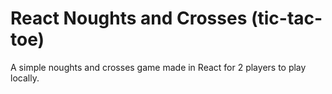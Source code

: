 # React Noughts and Crosses (tic-tac-toe)
A simple noughts and crosses game made in React for 2 players to play locally.
